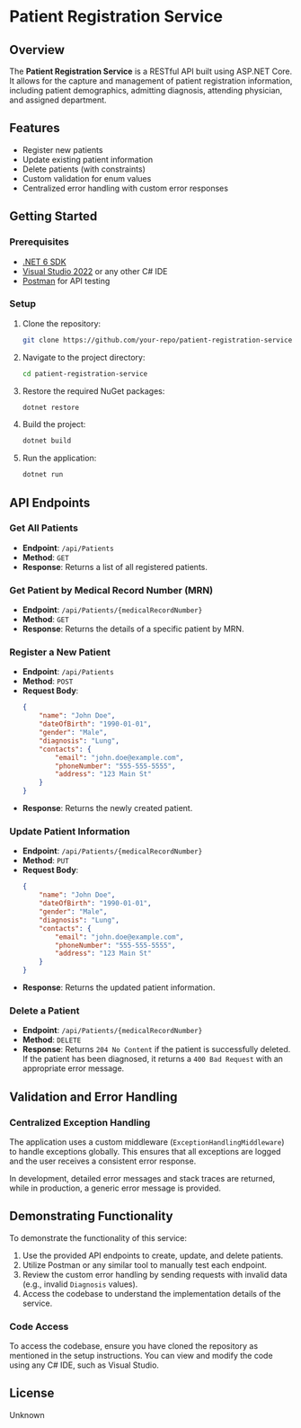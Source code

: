 
# Patient Registration Service

## Overview

The **Patient Registration Service** is a RESTful API built using ASP.NET Core. It allows for the capture and management of patient registration information, including patient demographics, admitting diagnosis, attending physician, and assigned department.

## Features

- Register new patients
- Update existing patient information
- Delete patients (with constraints)
- Custom validation for enum values
- Centralized error handling with custom error responses

## Getting Started

### Prerequisites

- [.NET 6 SDK](https://dotnet.microsoft.com/download/dotnet/6.0)
- [Visual Studio 2022](https://visualstudio.microsoft.com/vs/) or any other C# IDE
- [Postman](https://www.postman.com/) for API testing

### Setup

1. Clone the repository:
   ```sh
   git clone https://github.com/your-repo/patient-registration-service.git
   ```

2. Navigate to the project directory:
   ```sh
   cd patient-registration-service
   ```

3. Restore the required NuGet packages:
   ```sh
   dotnet restore
   ```

4. Build the project:
   ```sh
   dotnet build
   ```

5. Run the application:
   ```sh
   dotnet run
   ```

## API Endpoints

### Get All Patients

- **Endpoint**: `/api/Patients`
- **Method**: `GET`
- **Response**: Returns a list of all registered patients.

### Get Patient by Medical Record Number (MRN)

- **Endpoint**: `/api/Patients/{medicalRecordNumber}`
- **Method**: `GET`
- **Response**: Returns the details of a specific patient by MRN.

### Register a New Patient

- **Endpoint**: `/api/Patients`
- **Method**: `POST`
- **Request Body**:
  ```json
  {
      "name": "John Doe",
      "dateOfBirth": "1990-01-01",
      "gender": "Male",
      "diagnosis": "Lung",
      "contacts": {
          "email": "john.doe@example.com",
          "phoneNumber": "555-555-5555",
          "address": "123 Main St"
      }
  }
  ```
- **Response**: Returns the newly created patient.

### Update Patient Information

- **Endpoint**: `/api/Patients/{medicalRecordNumber}`
- **Method**: `PUT`
- **Request Body**:
  ```json
  {
      "name": "John Doe",
      "dateOfBirth": "1990-01-01",
      "gender": "Male",
      "diagnosis": "Lung",
      "contacts": {
          "email": "john.doe@example.com",
          "phoneNumber": "555-555-5555",
          "address": "123 Main St"
      }
  }
  ```
- **Response**: Returns the updated patient information.

### Delete a Patient

- **Endpoint**: `/api/Patients/{medicalRecordNumber}`
- **Method**: `DELETE`
- **Response**: Returns `204 No Content` if the patient is successfully deleted. If the patient has been diagnosed, it returns a `400 Bad Request` with an appropriate error message.

## Validation and Error Handling
### Centralized Exception Handling

The application uses a custom middleware (`ExceptionHandlingMiddleware`) to handle exceptions globally. This ensures that all exceptions are logged and the user receives a consistent error response.

In development, detailed error messages and stack traces are returned, while in production, a generic error message is provided.

## Demonstrating Functionality

To demonstrate the functionality of this service:

1. Use the provided API endpoints to create, update, and delete patients.
2. Utilize Postman or any similar tool to manually test each endpoint.
3. Review the custom error handling by sending requests with invalid data (e.g., invalid `Diagnosis` values).
4. Access the codebase to understand the implementation details of the service.

### Code Access

To access the codebase, ensure you have cloned the repository as mentioned in the setup instructions. You can view and modify the code using any C# IDE, such as Visual Studio.

## License
Unknown
